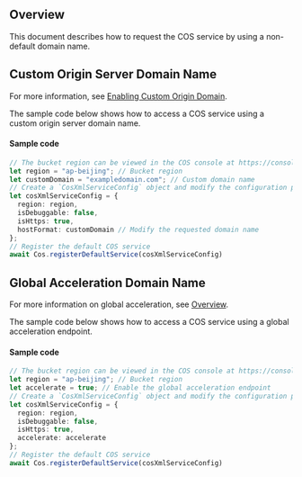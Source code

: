 ## Overview

This document describes how to request the COS service by using a non-default domain name.

## Custom Origin Server Domain Name

For more information, see [Enabling Custom Origin Domain](https://www.tencentcloud.com/document/product/436/31507).

The sample code below shows how to access a COS service using a custom origin server domain name.

#### Sample code

```ts
// The bucket region can be viewed in the COS console at https://console.cloud.tencent.com/cos5/bucket/. For more information on regions, visit https://cloud.tencent.com/document/product/436/6224.
let region = "ap-beijing"; // Bucket region
let customDomain = "exampledomain.com"; // Custom domain name
// Create a `CosXmlServiceConfig` object and modify the configuration parameters as needed
let cosXmlServiceConfig = {
  region: region,
  isDebuggable: false,
  isHttps: true,
  hostFormat: customDomain // Modify the requested domain name
};
// Register the default COS service
await Cos.registerDefaultService(cosXmlServiceConfig)
```

## Global Acceleration Domain Name

For more information on global acceleration, see [Overview](https://www.tencentcloud.com/document/product/436/33409).

The sample code below shows how to access a COS service using a global acceleration endpoint.

#### Sample code

```ts
// The bucket region can be viewed in the COS console at https://console.cloud.tencent.com/cos5/bucket/. For more information on regions, visit https://cloud.tencent.com/document/product/436/6224.
let region = "ap-beijing"; // Bucket region
let accelerate = true; // Enable the global acceleration endpoint
// Create a `CosXmlServiceConfig` object and modify the configuration parameters as needed
let cosXmlServiceConfig = {
  region: region,
  isDebuggable: false,
  isHttps: true,
  accelerate: accelerate
};
// Register the default COS service
await Cos.registerDefaultService(cosXmlServiceConfig)
```
